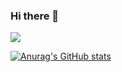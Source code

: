 ### Hi there 👋

<img src="https://img.shields.io/badge/Android-3DDC84?style=flat-square&logo=Android&logoColor=white"/>

[![Anurag's GitHub stats](https://github-readme-stats.vercel.app/api?username=LSJ0706)](https://github.com/LSJ0706/github-readme-stats)
